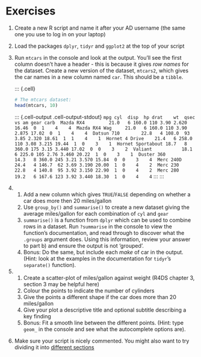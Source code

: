 Exercises
================

1.  Create a new R script and name it after your AD username (the same
    one you use to log in on your laptop)

2.  Load the packages `dplyr`, `tidyr` and `ggplot2` at the top of your
    script

3.  Run `mtcars` in the console and look at the output. You’ll see the
    first column doesn’t have a header - this is because it gives *row
    names* for the dataset. Create a new version of the dataset,
    `mtcars2`, which gives the car names in a new column named `car`.
    This should be a `tibble`.

    ::: {.cell}

    ``` r
    # The mtcars dataset:
    head(mtcars, 10)
    ```

    ::: {.cell-output .cell-output-stdout}
    `mpg cyl  disp  hp drat    wt  qsec vs am gear carb  Mazda RX4         21.0   6 160.0 110 3.90 2.620 16.46  0  1    4    4  Mazda RX4 Wag     21.0   6 160.0 110 3.90 2.875 17.02  0  1    4    4  Datsun 710        22.8   4 108.0  93 3.85 2.320 18.61  1  1    4    1  Hornet 4 Drive    21.4   6 258.0 110 3.08 3.215 19.44  1  0    3    1  Hornet Sportabout 18.7   8 360.0 175 3.15 3.440 17.02  0  0    3    2  Valiant           18.1   6 225.0 105 2.76 3.460 20.22  1  0    3    1  Duster 360        14.3   8 360.0 245 3.21 3.570 15.84  0  0    3    4  Merc 240D         24.4   4 146.7  62 3.69 3.190 20.00  1  0    4    2  Merc 230          22.8   4 140.8  95 3.92 3.150 22.90  1  0    4    2  Merc 280          19.2   6 167.6 123 3.92 3.440 18.30  1  0    4    4`
    ::: :::

4.  1)  Add a new column which gives `TRUE`/`FALSE` depending on whether
        a car does more then 20 miles/gallon
    2)  Use `group_by()` and `summarise()` to create a new dataset
        giving the average miles/gallon for each combination of `cyl`
        and `gear`
    3)  `summarise()` is a function from `dplyr` which can be used to
        combine rows in a dataset. Run `?summarise` in the console to
        view the function’s documentation, and read through to discover
        what the `.groups` argument does. Using this information, review
        your answer to part b) and ensure the output is not ‘grouped’.
    4)  Bonus: Do the same, but include each *make* of car in the
        output. (Hint: look at the examples in the documentation for
        `tidyr`’s `separate()` function).

5.  1)  Create a scatter-plot of miles/gallon against weight (R4DS
        chapter 3, section 3 may be helpful here)
    2)  Colour the points to indicate the number of cylinders
    3)  Give the points a different shape if the car does more than 20
        miles/gallon
    4)  Give your plot a descriptive title and optional subtitle
        describing a key finding
    5)  Bonus: Fit a smooth line between the different points. (Hint:
        type `geom_` in the console and see what the autocomplete
        options are).

6.  Make sure your script is nicely commented. You might also want to
    try dividing it into [different
    sections](https://support.rstudio.com/hc/en-us/articles/200484568-Code-Folding-and-Sections-in-the-RStudio-IDE)
